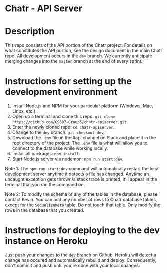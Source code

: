 # Chatr - API Server

# Description
This repo consists of the API portion of the Chatr project. For details on what constitutes the API portion, see the design document in the main Chatr repo. All development occurs in the `dev` branch. We currently anticipate merging changes into the `master` branch at the end of every sprint. 

# Instructions for setting up the development environment
1. Install Node.js and NPM for your particular platform (Windows, Mac, Linux, etc.).
2. Open up a terminal and clone this repo: `git clone https://github.com/CS307-Group5/chatr-apiserver.git`.
3. Enter the newly cloned repo: `cd chatr-apiserver`.
4. Change to the `dev` branch: `git checkout dev`.
5. Download the `.env` file in the #api channel on Slack and place it in the root directory of the project. The `.env` file is what will allow you to connect to the database while working locally.
6. Install all packages: `npm install`.
7. Start Node.js server via nodemon: `npm run start:dev`.

Note 1: The `npm run start:dev` command will automatically restart the local development server anytime it detects a file has changed. Anytime an uncaught exception gets thrown/a stack trace is printed, it'll appear in the terminal that you ran the command on.

Note 2: To modify the schema of any of the tables in the database, please contact Kevin. You can add any number of rows to Chatr database tables, except for the `SequelizeMeta` table. Do not touch that table. Only modify the rows in the database that you created. 

# Instructions for deploying to the dev instance on Heroku
Just push your changes to the `dev` branch on Github. Heroku will detect a change has occured and automatically rebuild and deploy. Consequently, don't commit and push until you're done with your local changes.
